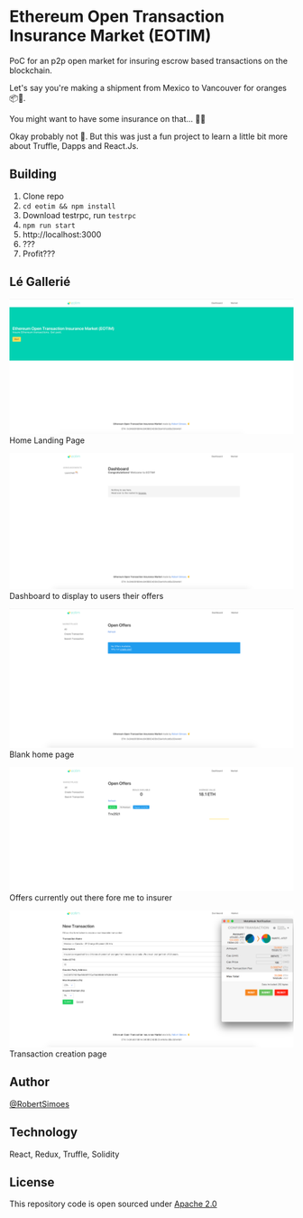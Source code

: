 # Ethereum Open Transaction Insurance Market (EOTIM)

PoC for an p2p open market for insuring escrow based transactions on the blockchain. 

Let's say you're making a shipment from Mexico to Vancouver for oranges 📦🍊. 

You might want to have some insurance on that... 👨🏻‍

Okay probably not 🤦. But this was just a fun project to learn a little bit more about Truffle, Dapps and React.Js.

## Building

1. Clone repo
2. `cd eotim && npm install`
3. Download testrpc, run `testrpc`
4. `npm run start`
5. http://localhost:3000
6. ???
7. Profit??? 

## Lé Gallerié 

![Home](/assets/home.png)
Home Landing Page

![Dashboard](/assets/dash.png)
Dashboard to display to users their offers

![Open](/assets/open.png) 
Blank home page

![offers](/assets/offers.png)
Offers currently out there fore me to insurer

![Trxn](/assets/trxn.png)
Transaction creation page

## Author

[@RobertSimoes](www.robertsimoes.com)

## Technology

React, Redux, Truffle, Solidity



## License

This repository code is open sourced under [Apache 2.0](https://www.apache.org/licenses/LICENSE-2.0.html)
